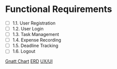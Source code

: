 # Functional Requirements
   - [ ] 1.1. User Registration
   - [ ] 1.2. User Login
   - [ ] 1.3. Task Management
   - [ ] 1.4. Expense Recording
   - [ ] 1.5. Deadline Tracking
   - [ ] 1.6. Logout

[Gnatt Chart](https://docs.google.com/spreadsheets/d/1ca0ybWjHeHQHuCkDHali0feMHRCaOgq4j0gzN7t9cD8/edit?usp=sharing)
[ERD](ERD.png)
[UX/UI](https://www.figma.com/design/2axIfrvskVSAeCO6U2j7RO/Untitled?node-id=0-1&t=SK59hRDDq0a7CAFe-1)
